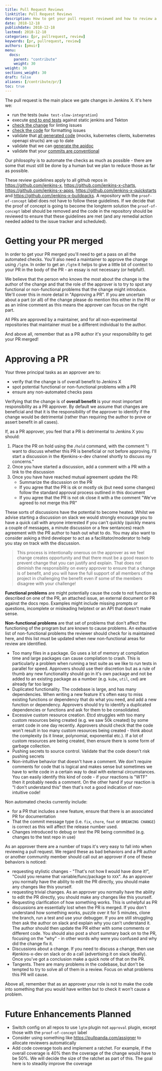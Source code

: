 ```yaml
---
title: Pull Request Reviews
linktitle: Pull Request Reviews
description: How to get your pull request reviewed and how to review a pull request
date: 2018-12-18
publishdate: 2018-12-18
lastmod: 2018-12-18
categories: [pr, pullrequest, review]
keywords: [pr, pullrequest, review]
authors: [pmuir]
menu:
  docs:
    parent: "contribute"
    weight: 30
weight: 30
sections_weight: 30
draft: false
aliases: [/contribute/pr/]
toc: true
---
```


The pull request is the main place we gate changes in Jenkins X. It's here we:
 
* run the tests (`make test-slow-integration`)
* execute [end to end tests](https://github.com/jenkins-x/bdd-jx) against static jenkins and Tekton
* [check the change](https://github.com/jenkins-x/jx/blob/2d54b6ef9a276f148cbc7cb10169e83238f2d83e/hack/linter.sh) for linting issues 
* [check the code](https://github.com/jenkins-x/jx/blob/2d54b6ef9a276f148cbc7cb10169e83238f2d83e/hack/gofmt.sh) for formatting issues
* validate that [all generated code](https://jenkins-x.io/contribute/development/#code-generation) (mocks, kubernetes clients, kubernetes openapi structs) are up to date
* validate that we can [generate the apidoc](https://jenkins-x.io/contribute/development/#code-generation)
* validate that your [commits are conventional](https://jenkins-x.io/contribute/development/#the-commit-message)

Our philosophy is to automate the checks as much as possible - there are some that must still be done by a human but we
plan to reduce those as far as possible.

These review guidelines apply to all github repos in https://github.com/jenkins-x, https://github.com/jenkins-x-charts, 
https://github.com/jenkins-x-apps, https://github.com/jenkins-x-quickstarts and https://github.com/jenkins-x-buildpacks.
A repository with the `proof-of-concept` label does not have to follow these guidelines. If we decide that the proof 
of concept is going to become the longterm solution the `proof-of-concept` label should be removed and the code in the
repository should be reviewed to ensure that these guidelines are met (and any remedial action needed added to the issue
tracker and scheduled).     

# Getting your PR merged

In order to get your PR merged you'll need to get a pass on all the automated checks. You'll also need a maintainer to
approve the change using `/lgtm`. In order to get an `/lgtm` it helps to give a little bit of context to your PR in the
body of the PR - an essay is not necessary (or helpful!).

We believe that the person who knows the most about the change is the author of the change and that the role of the approver
is to try to spot any functional or non-functional problems that the change might introduce. We'll cover this in more 
detail in "Approving a PR". If you are uncertain about a part (or all) of the change please do mention this either in 
the PR or as an inline comment as this means the approver can focus on the right part.

All PRs are approved by a maintainer, and for all non-experimental repositories that maintainer must be a different 
individual to the author.

And above all, remember that as a PR author it's your responsibility to get your PR merged!

# Approving a PR

Your three principal tasks as an approver are to:
 
* verify that the change is of overall benefit to Jenkins X
* spot potential functional or non-functional problems with a PR
* ensure any non-automated checks pass

Verifying that the change is of **overall benefit** is your most important responsibility as a PR approver. By default 
we assume that changes are beneficial and that it is the responsibility of the approver to identify if the change would 
be detrimental (rather than requiring the author to prove or assert benefit in all cases).

If, as a PR approver, you feel that a PR is detrimental to Jenkins X you should:

1) Place the PR on hold using the `/hold` command, with the comment "I want to discuss whether this PR is beneficial or 
not before approving. I'll start a discussion in the #jenkins-x-dev channel shortly to discuss my concerns."
2) Once you have started a discussion, add a comment with a PR with a link to the discussion
3) Once you have have reached mutual agreement update the PR:
   * Summarize the discussion on the PR
   * If you agree that the PR is ok or mostly ok (but need some changes) follow the standard approval process outlined in
     this document
   * If you agree that the PR is not ok close it with a the comment "We've agreed to not merge this PR"  

These sorts of discussions have the potential to become heated. Whilst we advise starting a discussion on slack we would
strongly encourage you to have a quick call with anyone interested if you can't quickly (quickly means a couple of 
messages, a minute discussion or a few sentances) reach agreement with the PR author to hash out what to do. You may also
want to consider asking a third developer to act as a facilitator/moderator to help you stay on track with the discussion.

> This process is intentionally onerous on the approver as we feel change creates opportunity and that there must be a 
> good reason to prevent change that you can justify and explain. That does not diminish the responsibility on every
> approver to ensure that a change is of benefit, and you will have the full support of all members of the project in
> challenging the benefit even if some of the members disagree with your challenge!

**Functional problems** are might potentially cause the code to not function as described on one of the PR, an attached issue, 
an external document or PR against the docs repo. Examples might include missing prompts or questions, incomplete or
misleading helptext or an API that doesn't make sense.

**Non-functional problems** are that set of problems that don't affect the functioning of the program but are known to cause 
problems. An exhaustive list of non-functional problems the reviewer should check for is maintained here, and this list
must be updated when new non-functional areas for review are identified.

* Too many files in a package. Go uses a lot of memory at compilation time and large packages can cause compilation to 
  crash. This is particularly a problem when running a test suite as we like to run tests in parallel for speed. Approvers
  should use their discretion but as a rule of thumb any new functionality should go in it's own package and not be 
  added to an existing package as a number (e.g. `kube`, `util`, `cmd`) are already far too large
* Duplicated functionality. The codebase is large, and has many dependencies. When writing a new feature it's often easy
  to miss existing functions or dependency that do what you need, and add a new function or dependency. Approvers should
  try to identify a duplicated dependencies or functions and ask for them to be consolidated.
* Excessive custom resource creation. Etcd struggles with too many custom resources being created (e.g. we saw 50k created)
  by some errant code in one day recently. Approvers should check that the code won't result in too many custom resources
  being created - think about the complexity (is it linear, polynomial, exponential etc.). If a lot of custom resources are
  being created, then ensure there is some form of garbage collection.
* Pushing secrets to source control. Validate that the code doesn't risk pushing secrets
* Non-intuitive behavior that doesn't have a comment. We don't require comments for code that is logical and makes sense
  but sometimes we have to write code in a certain way to deal with external circumstances. You can easily identify this
  kind of code - if your reactions is "WTF" then it probably needs a comment. On the other hand if your reaction is 
  "I don't understand this" then that's not a good indication of non-intuitive code! 

Non automated checks currently include:
* for a PR that includes a new feature, ensure that there is an associated PR for documentation
* That the commit message type (i.e. `fix`, `chore`, `feat` or `BREAKING CHANGE`) is correct as this will affect the release number used.
* Changes introduced to debug or test the PR being committed (e.g. changes to the test repo in use)

As an approver there are a number of traps it's very easy to fall into when reviewing a pull request. We regard these as
bad behaviors and a PR author or another community member should call out an approver if one of these behaviors is noticed:

* requesting stylistic changes - "That's not how **I** would have done it!", "Could you rename that variable/func/package
  to `XXX`". As an approver you normally have the ability to edit the PR directly, you should make any changes like this 
  yourself.
* requesting trivial changes. As an approver you normally have the ability to edit the PR directly, you should make any 
  changes like this yourself.
* Requesting clarification of how something works. This is unhelpful as PR discussions are essentially lost when the PR 
  is merged. If you don't understand how something works, puzzle over it for 5 minutes, clone the branch, run a test and 
  use your debugger. If you are still struggling then ask the author on slack and explain why you can't understand it. The
  author should then update the PR either with some comments or different code. You should also post a short summary back
  on to the PR, focusing on the "why" - in other words why were you confused and why did the change fix it.
* Discussions about a change. If you need to discuss a change, then use #jenkins-x-dev on slack or do a call 
  (advertising it on slack ideally). Once you've got a conclusion make a quick note of that on the PR.
* Tangents. There are many problems in the codebase, but don't be tempted to try to solve all of them in a review. Focus
  on what problems this PR will cause.

Above all, remember that as an approver your role is not to make the code into something that you would have written
but to check it won't cause a problem.

# Future Enhancements Planned

* Switch config on all repos to use `lgtm` plugin not `approval` plugin, except those with the `proof-of-concept` label
* Consider using something like https://pullpanda.com/assigner to allocate reviewers automatically 
* Add code coverage tools and implement a ratchet. For example, if the overall coverage is 40% then the coverage of the 
  change would have to be 50%. We will decide the size of the ratchet as part of this. The goal here is to steadily 
  improve the coverage